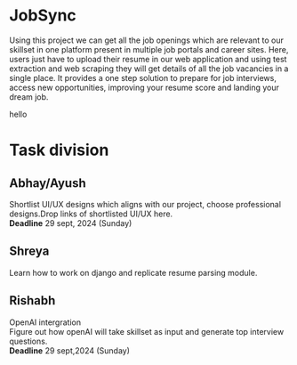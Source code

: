 # JobSync

Using this project we can get all the job openings which are relevant to our skillset in one platform present in multiple job portals and career sites.
Here, users just have to upload their resume in our web application and using test extraction and web scraping they will get details of all the job vacancies in a single place.
It provides a one step solution to prepare for job interviews, access new opportunities,  improving your resume score and landing your dream job.

hello


# Task division


  ## Abhay/Ayush
  Shortlist UI/UX designs which aligns with our project, choose professional designs.Drop links of shortlisted UI/UX here.<br>**Deadline** 29 sept, 2024 (Sunday)
  
  ## Shreya
  Learn how to work on django and replicate resume parsing module.
  
  ## Rishabh
  OpenAI intergration<br>
  Figure out how openAI will take skillset as input and generate top interview questions.<br>**Deadline** 29 sept,2024 (Sunday)

